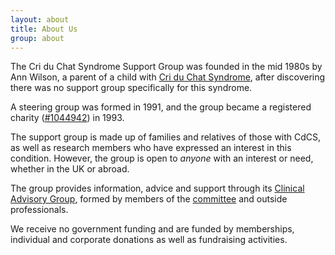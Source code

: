 ```yaml
---
layout: about
title: About Us
group: about
---
```


The Cri du Chat Syndrome Support Group was founded in the mid 1980s by Ann Wilson, a 
parent of a child with [Cri du Chat Syndrome](/information/index.html), after discovering there was no support 
group specifically for this syndrome.

A steering group was formed in 1991, and the group became a registered charity 
([#1044942](http://www.charitycommission.gov.uk/Showcharity/RegisterOfCharities/CharityWithoutPartB.aspx?RegisteredCharityNumber=1044942&SubsidiaryNumber=0)) in 1993. 

The support group is made up of families and relatives of those with CdCS, as 
well as research members who have expressed an interest in this condition. However,
the group is open to *anyone* with an interest or need, whether in the UK or
abroad.

The group provides information, advice and support through its 
[Clinical Advisory Group](/information/cag.html), formed by members of the 
[committee](/about/committee.html) and outside professionals.

We receive no government funding and are funded by memberships, individual and 
corporate donations as well as fundraising activities. 


